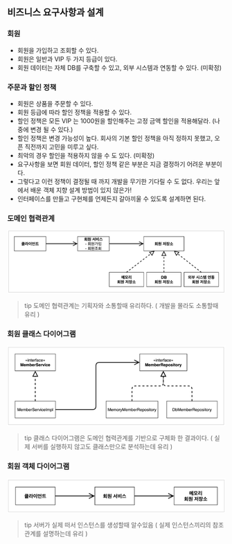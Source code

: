 ## 비즈니스 요구사항과 설계
### 회원
- 회원을 가입하고 조회할 수 있다.
- 회원은 일반과 VIP 두 가지 등급이 있다.
- 회원 데이터는 자체 DB를 구축할 수 있고, 외부 시스템과 연동할 수 있다. (미확정)

### 주문과 할인 정책
- 회원은 상품을 주문할 수 있다.
- 회원 등급에 따라 할인 정책을 적용할 수 있다.
- 할인 정책은 모든 VIP 는 1000원을 할인해주는 고정 금액 할인을 적용해달라. (나중에 변경 될 수 있다.)
- 할인 정책은 변경 가능성이 높다. 회사의 기본 할인 정책을 아직 정하지 못했고, 오픈 직전까지 고민을 미루고 싶다.
- 최악의 경우 할인을 적용하지 않을 수 도 있다. (미확정)
- 요구사항을 보면 회원 데이터, 할인 정책 같은 부분은 지금 결정하기 어려운 부분이다.
- 그렇다고 이런 정책이 결정될 때 까지 개발을 무기한 기다릴 수 도 없다. 우리는 앞에서 배운 객체 지향 설계 방법이 있지 않은가!
- 인터페이스를 만들고 구현체를 언제든지 갈아끼울 수 있도록 설계하면 된다.

### 도메인 협력관계
![img.png](img.png)
> tip 도메인 협력관계는 기획자와 소통할때 유리하다. ( 개발을 몰라도 소통할때 유리 )

### 회원 클래스 다이어그램
![img_1.png](img_1.png)
> tip 클래스 다이어그램은 도메인 협력관계를 기반으로 구체화 한 결과이다. ( 실제 서버를 실행하지 않고도 클래스만으로 분석하는데 유리 )

### 회원 객체 다이어그램
![img_2.png](img_2.png)
> tip 서버가 실제 떠서 인스턴스를 생성할때 알수있음 ( 실제 인스턴스끼리의 참조관계를 설명하는데 유리 )
